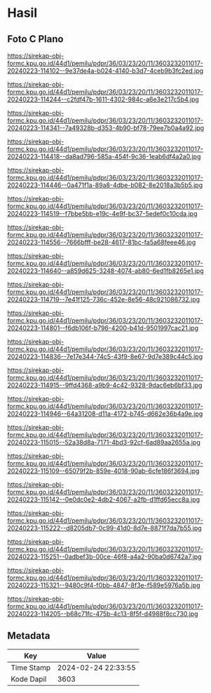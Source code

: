 # Hasil

## Foto C Plano

https://sirekap-obj-formc.kpu.go.id/44d1/pemilu/pdpr/36/03/23/20/11/3603232011017-20240223-114102--9e37de4a-b024-4140-b3d7-4ceb9b3fc2ed.jpg

https://sirekap-obj-formc.kpu.go.id/44d1/pemilu/pdpr/36/03/23/20/11/3603232011017-20240223-114244--c2fdf47b-1611-4302-984c-a6e3e217c5b4.jpg

https://sirekap-obj-formc.kpu.go.id/44d1/pemilu/pdpr/36/03/23/20/11/3603232011017-20240223-114341--7a49328b-d353-4b90-bf78-79ee7b0a4a92.jpg

https://sirekap-obj-formc.kpu.go.id/44d1/pemilu/pdpr/36/03/23/20/11/3603232011017-20240223-114418--da8ad796-585a-454f-9c36-1eab6df4a2a0.jpg

https://sirekap-obj-formc.kpu.go.id/44d1/pemilu/pdpr/36/03/23/20/11/3603232011017-20240223-114446--0a471f1a-89a8-4dbe-b082-8e2018a3b5b5.jpg

https://sirekap-obj-formc.kpu.go.id/44d1/pemilu/pdpr/36/03/23/20/11/3603232011017-20240223-114519--f7bbe5bb-e19c-4e9f-bc37-5edef0c10cda.jpg

https://sirekap-obj-formc.kpu.go.id/44d1/pemilu/pdpr/36/03/23/20/11/3603232011017-20240223-114556--7666bfff-be28-4617-81bc-fa5a68feee46.jpg

https://sirekap-obj-formc.kpu.go.id/44d1/pemilu/pdpr/36/03/23/20/11/3603232011017-20240223-114640--a859d625-3248-4074-ab80-6ed1fb8265e1.jpg

https://sirekap-obj-formc.kpu.go.id/44d1/pemilu/pdpr/36/03/23/20/11/3603232011017-20240223-114719--7e41f125-736c-452e-8e56-48c921086732.jpg

https://sirekap-obj-formc.kpu.go.id/44d1/pemilu/pdpr/36/03/23/20/11/3603232011017-20240223-114801--f6db106f-b796-4200-b41d-9501997cac21.jpg

https://sirekap-obj-formc.kpu.go.id/44d1/pemilu/pdpr/36/03/23/20/11/3603232011017-20240223-114836--7e17e344-74c5-43f9-8e67-9d7e389c44c5.jpg

https://sirekap-obj-formc.kpu.go.id/44d1/pemilu/pdpr/36/03/23/20/11/3603232011017-20240223-114915--9ffd4368-a9b9-4c42-9328-9dac6eb6bf33.jpg

https://sirekap-obj-formc.kpu.go.id/44d1/pemilu/pdpr/36/03/23/20/11/3603232011017-20240223-114946--64a31208-d11a-4172-b745-d662e36b4a9e.jpg

https://sirekap-obj-formc.kpu.go.id/44d1/pemilu/pdpr/36/03/23/20/11/3603232011017-20240223-115015--52a38d8a-7171-4bd3-92cf-6ad89aa2655a.jpg

https://sirekap-obj-formc.kpu.go.id/44d1/pemilu/pdpr/36/03/23/20/11/3603232011017-20240223-115109--65079f2b-859e-4018-90ab-6cfe186f3694.jpg

https://sirekap-obj-formc.kpu.go.id/44d1/pemilu/pdpr/36/03/23/20/11/3603232011017-20240223-115142--0e0dc0e2-4db2-4067-a2fb-d1ffd65ecc8a.jpg

https://sirekap-obj-formc.kpu.go.id/44d1/pemilu/pdpr/36/03/23/20/11/3603232011017-20240223-115222--d8205db7-0c99-41d0-8d7e-8871f7da7b55.jpg

https://sirekap-obj-formc.kpu.go.id/44d1/pemilu/pdpr/36/03/23/20/11/3603232011017-20240223-115251--0adbef3b-00ce-46f8-a4a2-90ba0d6742a7.jpg

https://sirekap-obj-formc.kpu.go.id/44d1/pemilu/pdpr/36/03/23/20/11/3603232011017-20240223-115321--9480c9f4-f0bb-4847-8f3e-f589e5976a5b.jpg

https://sirekap-obj-formc.kpu.go.id/44d1/pemilu/pdpr/36/03/23/20/11/3603232011017-20240223-114205--b68c71fc-475b-4c13-8f5f-d4988f8cc730.jpg


## Metadata

| Key        | Value               |
| ---------- | ------------------- |
| Time Stamp | 2024-02-24 22:33:55 |
| Kode Dapil | 3603                |



